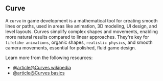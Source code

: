 ## Curve

A `curve` in game development is a mathematical tool for creating smooth lines or paths, used in areas like animation, 3D modeling, UI design, and level layouts. Curves simplify complex shapes and movements, enabling more natural results compared to linear approaches. They're key for `lifelike animations`, organic shapes, `realistic physics`, and smooth camera movements, essential for polished, fluid game design.

Learn more from the following resources:

- [@article@Curves wikipedia](https://en.wikipedia.org/wiki/Curve)
- [@article@Curves basics](https://byjus.com/maths/curve/)
